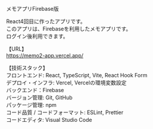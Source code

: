 メモアプリFirebase版

React4回目に作ったアプリです。  
このアプリは、Firebaseを利用したメモアプリです。  
ログイン後利用できます。

【URL】  
https://memo2-app.vercel.app/

【技術スタック】  
フロントエンド: React, TypeScript, Vite, React Hook Form  
デプロイ・インフラ: Vercel, Vercelの環境変数設定  
バックエンド：Firebase  
バージョン管理: Git, GitHub  
パッケージ管理: npm  
コード品質 / コードフォーマット: ESLint, Prettier  
コードエディタ: Visual Studio Code
